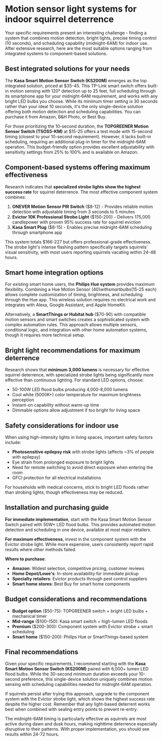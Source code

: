 # Motion sensor light systems for indoor squirrel deterrence

Your specific requirements present an interesting challenge - finding a system that combines motion detection, bright lights, precise timing control (10 seconds), and scheduling capability (midnight-6AM) for indoor use. After extensive research, here are the most suitable options ranging from integrated systems to component-based solutions.

## Best integrated solutions for your needs

The **Kasa Smart Motion Sensor Switch (KS200M)** emerges as the top integrated solution, priced at $35-45. This TP-Link smart switch offers built-in motion sensing with 120° detection up to 25 feet, full scheduling through its smartphone app for your midnight-6AM requirement, and works with any bright LED bulbs you choose. While its minimum timer setting is 30 seconds rather than your ideal 10 seconds, it's the only single-device solution offering both motion detection and scheduling capabilities. You can purchase it from Amazon, B&H Photo, or Best Buy.

For those prioritizing the 10-second duration, the **TOPGREENER Motion Sensor Switch (TSOS5-KM)** at $15-25 offers a test mode with 15-second timing (closest to your 10-second requirement). However, it lacks built-in scheduling, requiring an additional plug-in timer for the midnight-6AM operation. This budget-friendly option provides excellent adjustability with sensitivity settings from 25% to 100% and is available on Amazon.

## Component-based systems offering maximum effectiveness

Research indicates that **specialized strobe lights show the highest success rate** for squirrel deterrence. The most effective component system combines:

1. **ONEVER Motion Sensor PIR Switch** ($8-12) - Provides reliable motion detection with adjustable timing from 3 seconds to 5 minutes
2. **Evictor 10K Professional Strobe Light** ($150-200) - Delivers 175,000 candlepower with proven 95% success rate for squirrel eviction
3. **Kasa Smart Plug** ($8-15) - Enables precise midnight-6AM scheduling through smartphone app

This system totals $166-227 but offers professional-grade effectiveness. The strobe light's intense flashing pattern specifically targets squirrels' visual sensitivity, with most users reporting squirrels vacating within 24-48 hours.

## Smart home integration options

For existing smart home users, the **Philips Hue system** provides maximum flexibility. Combining a Hue Motion Sensor ($40) with smart bulbs ($15-25 each) allows complete customization of timing, brightness, and scheduling through the Hue app. This wireless solution requires no electrical work and integrates with Alexa, Google Assistant, and Apple HomeKit.

Alternatively, a **SmartThings or Hubitat hub** ($70-90) with compatible motion sensors and smart switches creates a sophisticated system with complex automation rules. This approach allows multiple sensors, conditional logic, and integration with other home automation systems, though it requires more technical setup.

## Bright light recommendations for maximum deterrence

Research shows that **minimum 3,000 lumens** is necessary for effective squirrel deterrence, with specialized strobe lights being significantly more effective than continuous lighting. For standard LED options, choose:

- 50-100W LED flood bulbs producing 4,000-8,000 lumens
- Cool white (5000K+) color temperature for maximum brightness perception
- Instant-on capability without warm-up time
- Dimmable options allow adjustment if too bright for living space

## Safety considerations for indoor use

When using high-intensity lights in living spaces, important safety factors include:

- **Photosensitive epilepsy risk** with strobe lights (affects ~3% of people with epilepsy)
- Eye strain from prolonged exposure to bright lights
- Need for remote switching to avoid direct exposure when entering the room
- GFCI protection for all electrical installations

For households with medical concerns, stick to bright LED floods rather than strobing lights, though effectiveness may be reduced.

## Installation and purchasing guide

**For immediate implementation**, start with the Kasa Smart Motion Sensor Switch paired with 50W+ LED flood bulbs. This provides automated motion detection and scheduling in one device, available at most major retailers.

**For maximum effectiveness**, invest in the component system with the Evictor strobe light. While more expensive, users consistently report rapid results where other methods failed.

**Where to purchase**:
- **Amazon**: Widest selection, competitive pricing, customer reviews
- **Home Depot/Lowe's**: In-store availability for immediate pickup
- **Specialty retailers**: Evictor products through pest control suppliers
- **Smart home stores**: Best Buy for smart home components

## Budget considerations and recommendations

- **Budget option** ($50-75): TOPGREENER switch + bright LED bulbs + mechanical timer
- **Mid-range** ($100-150): Kasa smart switch + high-lumen LED floods
- **Premium** ($200-300): Component system with Evictor strobe + smart scheduling
- **Smart home** ($150-200): Philips Hue or SmartThings-based system

## Final recommendations

Given your specific requirements, I recommend starting with the **Kasa Smart Motion Sensor Switch (KS200M)** paired with 6,000+ lumen LED flood bulbs. While the 30-second minimum duration exceeds your 10-second preference, this single-device solution uniquely combines motion sensing with scheduling capabilities needed for midnight-6AM operation. 

If squirrels persist after trying this approach, upgrade to the component system with the Evictor strobe light, which shows the highest success rate despite the higher cost. Remember that any light-based deterrent works best when combined with sealing entry points to prevent re-entry.

The midnight-6AM timing is particularly effective as squirrels are most active during dawn and dusk hours, making nighttime deterrence especially disruptive to their patterns. With proper implementation, you should see results within 24-72 hours.
